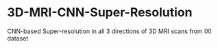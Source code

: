 # 3D-MRI-CNN-Super-Resolution
CNN-based Super-resolution in all 3 directions of 3D MRI scans from IXI dataset 
